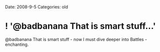 Date: 2008-9-5
Categories: old

# ! '@badbanana That is smart stuff...'

@badbanana That is smart stuff - now I must dive deeper into Battles - enchanting.
